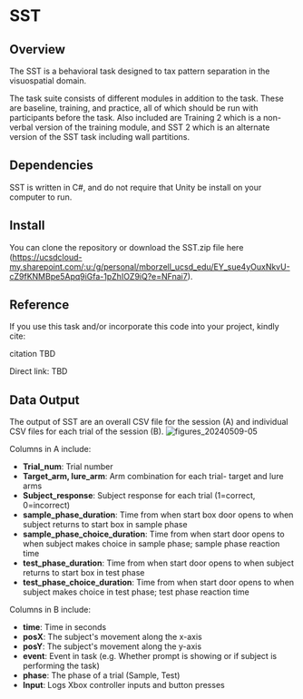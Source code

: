# SST

## Overview 
The SST is a behavioral task designed to tax pattern separation in the visuospatial domain.  

 The task suite consists of different modules in addition to the task. These are baseline, training, and practice, all of which should be run with participants before the task. Also included are Training 2 which is a non-verbal version of the training module, and SST 2 which is an alternate version of the SST task including wall partitions. 

## Dependencies 
SST is written in C#, and do not require that Unity be install on your computer to run.

## Install 
You can clone the repository or download the SST.zip file here (https://ucsdcloud-my.sharepoint.com/:u:/g/personal/mborzell_ucsd_edu/EY_sue4yOuxNkvU-cZ9fKNMBpe5Apq9iGfa-1pZhIOZ9iQ?e=NFnai7). 



## Reference
If you use this task and/or incorporate this code into your project, kindly cite:

citation TBD

Direct link: TBD

## Data Output 
The output of SST are an overall CSV file for the session (A) and individual CSV files for each trial of the session (B). 
![figures_20240509-05](https://github.com/Spatial-Similarity-Task/SST/assets/169395756/592d9cf8-962a-42bc-9eaf-0ce30ad24928)

Columns in A include: 
- **Trial_num**: Trial number
- **Target_arm, lure_arm**: Arm combination for each trial- target and lure arms
- **Subject_response**: Subject response for each trial (1=correct, 0=incorrect)
- **sample_phase_duration**: Time from when start box door opens to when subject returns to start box in sample phase
- **sample_phase_choice_duration**: Time from when start door opens to when subject makes choice in sample phase; sample phase reaction time
- **test_phase_duration**: Time from when start door opens to when subject returns to start box in test phase
- **test_phase_choice_duration**: Time from when start door opens to when subject makes choice in test phase; test phase reaction time

Columns in B include: 
- **time**: Time in seconds
- **posX**: The subject's movement along the x-axis
- **posY**: The subject's movement along the y-axis
- **event**: Event in task (e.g. Whether prompt is showing or if subject is performing the task)
- **phase**: The phase of a trial (Sample, Test)
- **Input**: Logs Xbox controller inputs and button presses 
